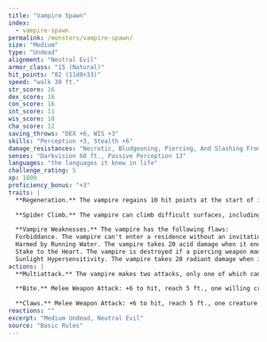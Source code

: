 ```yaml
---
title: "Vampire Spawn"
index:
  - vampire-spawn
permalink: /monsters/vampire-spawn/
size: "Medium"
type: "Undead"
alignment: "Neutral Evil"
armor_class: "15 (Natural)"
hit_points: "82 (11d8+33)"
speed: "walk 30 ft."
str_score: 16
dex_score: 16
con_score: 16
int_score: 11
wis_score: 10
cha_score: 12
saving_throws: "DEX +6, WIS +3"
skills: "Perception +3, Stealth +6"
damage_resistances: "Necrotic, Bludgeoning, Piercing, And Slashing From Nonmagical Weapons"
senses: "Darkvision 60 ft., Passive Perception 13"
languages: "the languages it knew in life"
challenge_rating: 5
xp: 1800
proficiency_bonus: "+3"
traits: |
  **Regeneration.** The vampire regains 10 hit points at the start of its turn if it has at least 1 hit point and isn't in sunlight or running water. If the vampire takes radiant damage or damage from holy water, this trait doesn't function at the start of the vampire's next turn.
  
  **Spider Climb.** The vampire can climb difficult surfaces, including upside down on ceilings, without needing to make an ability check.
  
  **Vampire Weaknesses.** The vampire has the following flaws:
  Forbiddance. The vampire can't enter a residence without an invitation from one of the occupants.
  Harmed by Running Water. The vampire takes 20 acid damage when it ends its turn in running water.
  Stake to the Heart. The vampire is destroyed if a piercing weapon made of wood is driven into its heart while it is incapacitated in its resting place.
  Sunlight Hypersensitivity. The vampire takes 20 radiant damage when it starts its turn in sunlight. While in sunlight, it has disadvantage on attack rolls and ability checks.
actions: |
  **Multiattack.** The vampire makes two attacks, only one of which can be a bite attack.
  
  **Bite.** Melee Weapon Attack: +6 to hit, reach 5 ft., one willing creature, or a creature that is grappled by the vampire, incapacitated, or restrained. Hit: 6 (1d6 + 3) piercing damage plus 7 (2d6) necrotic damage. The target's hit point maximum is reduced by an amount equal to the necrotic damage taken, and the vampire regains hit points equal to that amount. The reduction lasts until the target finishes a long rest. The target dies if this effect reduces its hit point maximum to 0.
  
  **Claws.** Melee Weapon Attack: +6 to hit, reach 5 ft., one creature. Hit: 8 (2d4 + 3) slashing damage. Instead of dealing damage, the vampire can grapple the target (escape DC 13).
reactions: ""
excerpt: "Medium Undead, Neutral Evil"
source: "Basic Rules"
---
```

